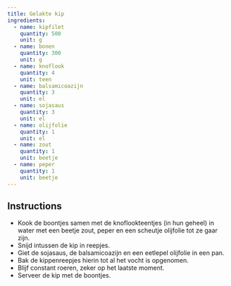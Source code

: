 ```yaml
---
title: Gelakte kip
ingredients:
  - name: kipfilet
    quantity: 500
    unit: g
  - name: bonen
    quantity: 300
    unit: g
  - name: knoflook
    quantity: 4
    unit: teen
  - name: balsamicoazijn
    quantity: 3
    unit: el
  - name: sojasaus
    quantity: 3
    unit: el
  - name: olijfolie
    quantity: 1
    unit: el
  - name: zout
    quantity: 1
    unit: beetje
  - name: peper
    quantity: 1
    unit: beetje
---
```


<Recipe />

## Instructions

- Kook de boontjes samen met de knoflookteentjes (in hun geheel) in water met een beetje zout, peper en een scheutje olijfolie tot ze gaar zijn.
- Snijd intussen de kip in reepjes.
- Giet de sojasaus, de balsamicoazijn en een eetlepel olijfolie in een pan.
- Bak de kippenreepjes hierin tot al het vocht is opgenomen.
- Blijf constant roeren, zeker op het laatste moment.
- Serveer de kip met de boontjes.
